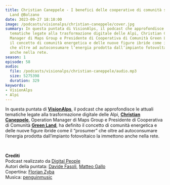 ```yaml
---
title: Christian Caneppele - I benefici delle cooperative di comunità secondo Green
  Land @Bolzano
date: 3023-09-27 18:10:00
image: /podcasts/visionalps/christian-caneppele/cover.jpg
summary: In questa puntata di VisionAlps, il podcast che approfondisce le attuali
  tematiche legate alla trasformazione digitale delle Alpi, Christian Caneppele, Operation
  Manager di Maps Group e Presidente di Cooperativa di Comunità Green Land, ha definito
  il concetto di comunità energetica e delle nuove figure ibride come il “prosumer”
  che oltre ad autoconsumare l’energia prodotta dall’impianto fotovoltaico la immettono
  anche nella rete.
season: 1
episode: 58
audio:
  file: /podcasts/visionalps/christian-caneppele/audio.mp3
  size: 5275398
  duration: 329
keywords:
- VisionAlps
- Alpi
---
```


In questa puntata di **[VisionAlps](https://www.visionalps.com/)**, il podcast che approfondisce le attuali tematiche legate alla trasformazione digitale delle Alpi, **[Christian Caneppele](https://www.linkedin.com/in/christian-caneppele-740a2886/)**, Operation Manager di Maps Group e Presidente di Cooperativa di Comunità **[Green Land](https://mapsgroup.it/green-land-comunita-energetica-in-trentino-si-avvarra-della-soluzione-rose/)**, ha definito il concetto di comunità energetica e delle nuove figure ibride come il “prosumer” che oltre ad autoconsumare l’energia prodotta dall’impianto fotovoltaico la immettono anche nella rete.

<br>

**Crediti**<br>
Podcast realizzato da [Digital People](https://w3id.org/digitalpeople)<br>
Autori della puntata: [Davide Fasoli](https://www.linkedin.com/in/davide-fasoli-2b3246179/), [Matteo Gallo](https://www.linkedin.com/in/matteo-gallo-4a5ab31a8/)<br>
Copertina: [Florian Zyba](https://www.linkedin.com/in/florian-zyba/)<br>
Musica: [penguinmusic](https://pixabay.com/users/penguinmusic-24940186/)